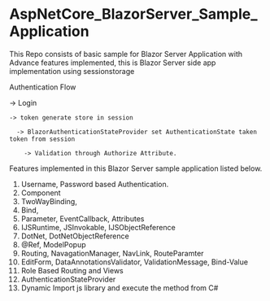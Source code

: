 # AspNetCore_BlazorServer_Sample_Application
This Repo consists of basic sample for Blazor Server Application with Advance features implemented, this is Blazor Server side app implementation using sessionstorage

Authentication Flow


  -> Login 
  
    -> token generate store in session 
    
      -> BlazorAuthenticationStateProvider set AuthenticationState taken token from session 
      
        -> Validation through Authorize Attribute.

Features implemented in this Blazor Server sample application listed below.
1. Username, Password based Authentication.
2. Component
3. TwoWayBinding,
4. Bind,
5. Parameter, EventCallback, Attributes
6. IJSRuntime, JSInvokable, IJSObjectReference
7. DotNet, DotNetObjectReference
8. @Ref, ModelPopup
9. Routing, NavagationManager, NavLink, RouteParamter
10. EditForm, DataAnnotationsValidator, ValidationMessage, Bind-Value
11. Role Based Routing and Views
12. AuthenticationStateProvider
13. Dynamic Import js library and execute the method from C#
